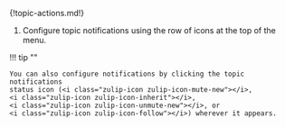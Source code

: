 {!topic-actions.md!}

1. Configure topic notifications using the row of icons at the top of the menu.

!!! tip ""

    You can also configure notifications by clicking the topic notifications
    status icon (<i class="zulip-icon zulip-icon-mute-new"></i>,
    <i class="zulip-icon zulip-icon-inherit"></i>,
    <i class="zulip-icon zulip-icon-unmute-new"></i>, or
    <i class="zulip-icon zulip-icon-follow"></i>) wherever it appears.
